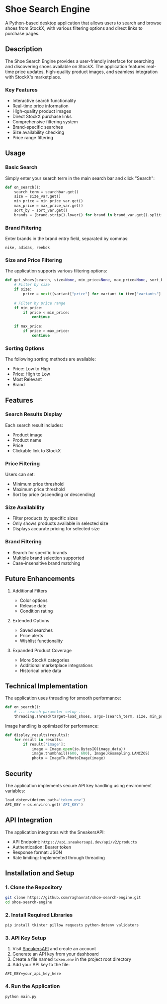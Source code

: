 # Shoe Search Engine

A Python-based desktop application that allows users to search and browse shoes from StockX, with various filtering options and direct links to purchase pages.

## Description

The Shoe Search Engine provides a user-friendly interface for searching and discovering shoes available on StockX. The application features real-time price updates, high-quality product images, and seamless integration with StockX's marketplace.

### Key Features

- Interactive search functionality
- Real-time price information
- High-quality product images
- Direct StockX purchase links
- Comprehensive filtering system
- Brand-specific searches
- Size availability checking
- Price range filtering

## Usage

### Basic Search

Simply enter your search term in the main search bar and click "Search":

```python
def on_search():
    search_term = searchbar.get()
    size = size_var.get()
    min_price = min_price_var.get()
    max_price = max_price_var.get()
    sort_by = sort_var.get()
    brands = [brand.strip().lower() for brand in brand_var.get().split(',')]
```

### Brand Filtering

Enter brands in the brand entry field, separated by commas:

```
nike, adidas, reebok
```

### Size and Price Filtering

The application supports various filtering options:

```python
def get_shoes(search, size=None, min_price=None, max_price=None, sort_by=None, brands=None):
    # Filter by size
    if size:
        price = next((variant["price"] for variant in item["variants"] if variant["size"] == size), None)
        
    # Filter by price range
    if min_price:
        if price < min_price:
            continue
            
    if max_price:
        if price > max_price:
            continue
```

### Sorting Options

The following sorting methods are available:
- Price: Low to High
- Price: High to Low
- Most Relevant
- Brand

## Features

### Search Results Display

Each search result includes:
- Product image
- Product name
- Price
- Clickable link to StockX

### Price Filtering

Users can set:
- Minimum price threshold
- Maximum price threshold
- Sort by price (ascending or descending)

### Size Availability

- Filter products by specific sizes
- Only shows products available in selected size
- Displays accurate pricing for selected size

### Brand Filtering

- Search for specific brands
- Multiple brand selection supported
- Case-insensitive brand matching

## Future Enhancements

1. Additional Filters
   - Color options
   - Release date
   - Condition rating
   
2. Extended Options
   - Saved searches
   - Price alerts
   - Wishlist functionality
   
3. Expanded Product Coverage
   - More StockX categories
   - Additional marketplace integrations
   - Historical price data

## Technical Implementation

The application uses threading for smooth performance:

```python
def on_search():
    # ... search parameter setup ...
    threading.Thread(target=load_shoes, args=(search_term, size, min_price, max_price, sort_by, brands)).start()
```

Image handling is optimized for performance:

```python
def display_results(results):
    for result in results:
        if result['image']:
            image = Image.open(io.BytesIO(image_data))
            image.thumbnail((600, 600), Image.Resampling.LANCZOS)
            photo = ImageTk.PhotoImage(image)
```

## Security

The application implements secure API key handling using environment variables:

```python
load_dotenv(dotenv_path='token.env')
API_KEY = os.environ.get('API_KEY')
```

## API Integration

The application integrates with the SneakersAPI:

- API Endpoint: `https://api.sneakersapi.dev/api/v2/products`
- Authentication: Bearer token
- Response format: JSON
- Rate limiting: Implemented through threading

## Installation and Setup

### 1. Clone the Repository

```bash
git clone https://github.com/raghavrat/shoe-search-engine.git
cd shoe-search-engine
```

### 2. Install Required Libraries

```bash
pip install tkinter pillow requests python-dotenv validators
```

### 3. API Key Setup

1. Visit [SneakersAPI](https://sneakersapi.dev) and create an account
2. Generate an API key from your dashboard
3. Create a file named `token.env` in the project root directory
4. Add your API key to the file:

```env
API_KEY=your_api_key_here
```

### 4. Run the Application

```bash
python main.py
```
